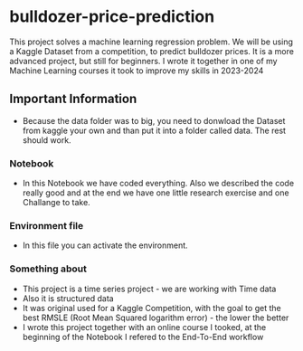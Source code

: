 # bulldozer-price-prediction
This project solves a machine learning regression problem. We will be using a Kaggle Dataset from a competition, to predict bulldozer prices. It is a more advanced project, but still for beginners. I wrote it together in one of my Machine Learning courses it took to improve my skills in 2023-2024

## Important Information
* Because the data folder was to big, you need to donwload the Dataset from kaggle your own and than put it into a folder called data. The rest should work.

### Notebook
* In this Notebook we have coded everything. Also we described the code really good and at the end we have one little research exercise and one Challange to take.

### Environment file
* In this file you can activate the environment.

### Something about
* This project is a time series project - we are working with Time data
* Also it is structured data
* It was original used for a Kaggle Competition, with the goal to get the best RMSLE (Root Mean Squared logarithm error) - the lower the better
* I wrote this project together with an online course I tooked, at the beginning of the Notebook I refered to the End-To-End workflow
